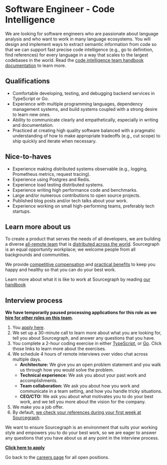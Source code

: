# Software Engineer - Code Intelligence

We are looking for software engineers who are passionate about language analysis and who want to work in many language ecosystems. You will design and implement ways to extract semantic information from code so that we can support fast precise code intelligence (e.g., go to definition, find references) for every language in a way that scales to the largest codebases in the world. Read the [code intelligence team handbook documentation](../code-intelligence/index.md) to learn more.

## Qualifications

- Comfortable developing, testing, and debugging backend services in TypeScript or Go.
- Experience with multiple programming languages, dependency management systems, and build systems coupled with a strong desire to learn new ones.
- Ability to communicate clearly and empathetically, especially in writing and documentation.
- Practiced at creating high quality software balanced with a pragmatic understanding of how to make appropriate tradeoffs (e.g., cut scope) to ship quickly and iterate when necessary.

## Nice-to-haves

- Experience making distributed systems observable (e.g., logging, Prometheus metrics, request tracing).
- Experience using Postgres and Redis.
- Experience load testing distributed systems.
- Experience writing high performance code and benchmarks.
- Large and/or numerous contributions to open source projects.
- Published blog posts and/or tech talks about your work.
- Experience working on small high-performing teams, preferably tech startups.

## Learn more about us

To create a product that serves the needs of all developers, we are building a diverse [all-remote team](../../../company/remote/index.md) that is [distributed across the world](../../../company/team/index.md). Sourcegraph is an equal opportunity workplace; we welcome people from all backgrounds and communities.

We provide [competitive compensation](../../people-ops/compensation.md) and [practical benefits](../../people-ops/benefits-and-perks.md) to keep you happy and healthy so that you can do your best work.

Learn more about what it is like to work at Sourcegraph by reading [our handbook](../../index.md)

## Interview process

**We have temporarily paused processing applications for this role as we [hire for other roles on this team](../code-intelligence/index.md#growth-plan).**

1. You [apply here](https://jobs.lever.co/sourcegraph/91ee5178-6daf-4a84-be02-048cd8aa2aa0/apply).
1. We set up a 30-minute call to learn more about what you are looking for, tell you about Sourcegraph, and answer any questions that you have.
1. You complete a 2-hour coding exercise in either [TypeScript](software-engineer-coding-exercise.md#typescript-coding-exercise), or [Go](software-engineer-coding-exercise.md#go-coding-exercise). Click those links to learn more about the exercises.
1. We schedule 4 hours of remote interviews over video chat across multiple days.
   - **Architecture:** We give you an open problem statement and you walk us through how you would solve the problem.
   - **Technical experience:** We ask you about your past work and accomplishments.
   - **Team collaboration:** We ask you about how you work and communicate in a team setting, and how you handle tricky situations.
   - **CEO/CTO:** We ask you about what motivates you to do your best work, and we tell you more about the vision for the company.
1. We make you a job offer.
1. By default, [we check your references during your first week at Sourcegraph](https://about.sourcegraph.com/handbook/people-ops/hiring/reference_check_questions).

We want to ensure Sourcegraph is an environment that suits your working style and empowers you to do your best work, so we are eager to answer any questions that you have about us at any point in the interview process.

**[Click here to apply](https://jobs.lever.co/sourcegraph/91ee5178-6daf-4a84-be02-048cd8aa2aa0/apply)**

Go back to the [careers page](../../../company/careers.md) for all open positions.
